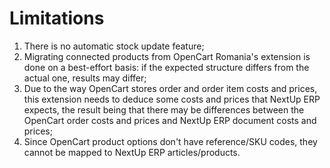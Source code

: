 # Limitations

1. There is no automatic stock update feature;
2. Migrating connected products from OpenCart Romania's extension is done on a best-effort basis: if the expected structure differs from the actual one, results may differ;
3. Due to the way OpenCart stores order and order item costs and prices, this extension needs to deduce some costs and prices that NextUp ERP expects, the result being that there may be differences between the OpenCart order costs and prices and NextUp ERP document costs and prices;
4. Since OpenCart product options don't have reference/SKU codes, they cannot be mapped to NextUp ERP articles/products.